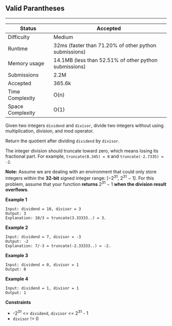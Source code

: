 ## Valid Parantheses
---------
| Status | Accepted |
| --- | --- |
| Difficulty | Medium |
| Runtime | 32ms (faster than 71.20% of other python submissions) |
| Memory usage | 14.1MB (less than 52.51% of other python submissions) |
| Submissions | 2.2M |
| Accepted | 365.6k |
| Time Complexity | O(n) |
| Space Complexity | O(1) |

Given two integers `dividend` and `divisor`, divide two integers without using multiplication, division, and mod operator.

Return the quotient after dividing `dividend` by `divisor`.

The integer division should truncate toward zero, which means losing its fractional part. For example, `truncate(8.345) = 8` and `truncate(-2.7335) = -2`.

**Note:** Assume we are dealing with an environment that could only store integers within the **32-bit** signed integer range: [−2<sup>31</sup>, 2<sup>31</sup> − 1]. For this problem, assume that your function **returns** 2<sup>31</sup> − 1 **when the division result overflows**.

**Example 1**
```
Input: dividend = 10, divisor = 3
Output: 3
Explanation: 10/3 = truncate(3.33333..) = 3.
```

**Example 2**
```
Input: dividend = 7, divisor = -3
Output: -2
Explanation: 7/-3 = truncate(-2.33333..) = -2.
```

**Example 3**
```
Input: dividend = 0, divisor = 1
Output: 0
```

**Example 4**
```
Input: dividend = 1, divisor = 1
Output: 1
```

**Constraints**
- -2<sup>31</sup> <= `dividend`, `divisor` <= 2<sup>31</sup> - 1
- `divisor` != 0
